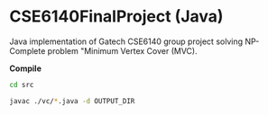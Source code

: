 # CSE6140FinalProject (Java)
Java implementation of Gatech CSE6140 group project solving NP-Complete problem "Minimum Vertex Cover (MVC).

**Compile** 

```bash
cd src

javac ./vc/*.java -d OUTPUT_DIR
```
